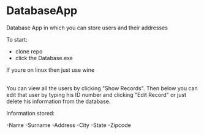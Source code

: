 # DatabaseApp
Database App in which you can store users and their addresses


To start:
- clone repo
- click the Database.exe

If youre on linux then just use wine
<br><br>

You can view all the users by clicking "Show Records".
Then below you can edit that user by typing his ID number and clicking "Edit Record" or just delete his information from the database.


Information stored:

-Name
-Surname
-Address
-City
-State
-Zipcode
